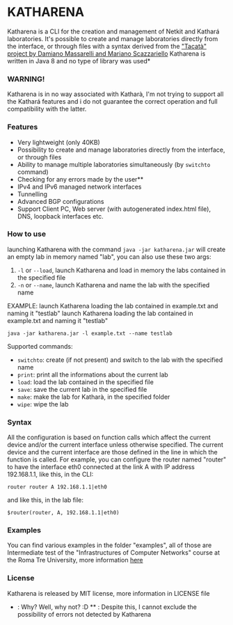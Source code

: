 # KATHARENA
Katharena is a CLI for the creation and management of Netkit and Kathará laboratories.
It's possible to create and manage laboratories directly from the interface, or through files with a syntax derived from the ["Tacatà" project by Damiano Massarelli and Mariano Scazzariello](https://github.com/damiano-massarelli/Tacata)
Katharena is written in Java 8 and no type of library was used*

### WARNING!
Katharena is in no way associated with Katharà, I'm not trying to support all the Kathará features and i do not guarantee the correct operation and full compatibility with the latter.

### Features
- Very lightweight (only 40KB)
- Possibility to create and manage laboratories directly from the interface, or through files
- Ability to manage multiple laboratories simultaneously (by `switchto` command)
- Checking for any errors made by the user**
- IPv4 and IPv6 managed network interfaces 
- Tunnelling
- Advanced BGP configurations
- Support Client PC, Web server (with autogenerated index.html file), DNS, loopback interfaces etc.

### How to use
launching Katharena with the command `java -jar katharena.jar` will create an empty lab in memory named "lab", you can also use these two args:
1. `-l` or `--load`, launch Katharena and load in memory the labs contained in the specified file
2. `-n` or `--name`, launch Katharena and name the lab with the specified name

EXAMPLE: launch Katharena loading the lab contained in example.txt and naming it "testlab" launch Katharena loading the lab contained in example.txt and naming it "testlab"
```
java -jar katharena.jar -l example.txt --name testlab
```
Supported commands:
- `switchto`: create (if not present) and switch to the lab with the specified name
- `print`: print all the informations about the current lab
- `load`: load the lab contained in the specified file
- `save`: save the current lab in the specified file
- `make`: make the lab for Katharà, in the specified folder
- `wipe`: wipe the lab

### Syntax
All the configuration is based on function calls which affect the current device and/or the current interface unless otherwise specified. The current device and the current interface are those defined in the line in which the function is called.
For example, you can configure the router named "router" to have the interface eth0 connected at the link A with IP address 192.168.1.1, like this, in the CLI:
```
router router A 192.168.1.1|eth0
```
and like this, in the lab file:
```
$router(router, A, 192.168.1.1|eth0)
```


### Examples
You can find various examples in the folder "examples", all of those are Intermediate test of the "Infrastructures of Computer Networks" course at the Roma Tre University, more information [here](https://www.netkit.org/exams.html)

### License
Katharena is released by MIT license, more information in LICENSE file



* : Why? Well, why not? :D
** : Despite this, I cannot exclude the possibility of errors not detected by Katharena